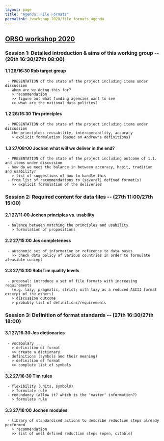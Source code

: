 ```yaml
---
layout: page
title: "Agenda: File Formats"
permalink: /workshop_2020/file_formats_agenda
---
```


## [ORSO workshop 2020](/workshop_2020)

### Session 1: Detailed introduction & aims of this working group -- (26th 16:30/27th 08:00)

####   1.1 26/16:30 Rob   target group
     - PRESENTATION of the state of the project including items under discussion
     - whom are we doing this for?
       > recommendation
       >> figure out what funding agencies want to see
       >> what are the national data policies?

####   1.2 26/16:30 Tim   principles
     - PRESENTATION of the state of the project including items under discussion
     - the principles: reusability, interoperability, accuracy
       > explicit formulation (based on Andrew's definitions)

####   1.3 27/08:00 Jochen   what will we deliver in the end?
     - PRESENTATION of the state of the project including outcome of 1.1. and items under discussion 
     - how do we meet the balance in between accuracy, habit, tradition and usability?
       > list of suggestions of how to handle this
     - from list of recommendations to (several) defined format(s)
       >> explicit formulation of the deliveries

### Session 2: Required content for data files -- (27th 11:00/27th 15:00)

####   2.1 27/11:00 Jochen   principles vs. usability
     - balance between matching the principles and usability
       > formulation of propositions

####   2.2 27/15:00 Jos    completeness
     - autonomic set of information or reference to data bases
       >> check data policy of various countries in order to formulate afeasible concept

####   2.3 27/15:00 Rob/Tim   quality levels
     - proposal: introduce a set of file formats with increasing requirements
       (e.g. lazy, pragmatic, strict; with lazy as a reduced ASCII format excerpt of the others)
       > discussion outcome
       > probably list of definitions/requirements

### Session 3: Definition of format standards -- (27th 16:30/27th 18:00)

####   3.1 27/16:30 Jos   dictionaries
     - vocabulary
       > definition of format
       >> create a dictionary
     - definitions (symbols and their meaning)
       > definition of format
       >> complete list of symbols

####   3.2 27/16:30 Tim   rules
     - flexibility (units, symbols)
       > formulate rule
     - redundancy (allow it? which is the "master" information?)
       > formulate rule

####   3.3 27/18:00 Jochen    modules
     - library of standardised actions to describe reduction steps already performed
       > recommendation
       >> list of well defined reduction steps (open, citable)
